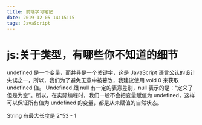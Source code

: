 ```yaml
---
title: 前端学习笔记
date: 2019-12-05 14:15:15
tags: JavaScript
---
```


# js:关于类型，有哪些你不知道的细节

undefined 是一个变量，而并非是一个关键字，这是 JavaScript 语言公认的设计失误之一，所以，我们为了避免无意中被篡改，我建议使用 void 0 来获取 undefined 值。
Undefined 跟 null 有一定的表意差别，null 表示的是：“定义了但是为空”。所以，在实际编程时，我们一般不会把变量赋值为 undefined，这样可以保证所有值为 undefined 的变量，都是从未赋值的自然状态。

String 有最大长度是 2^53 - 1
